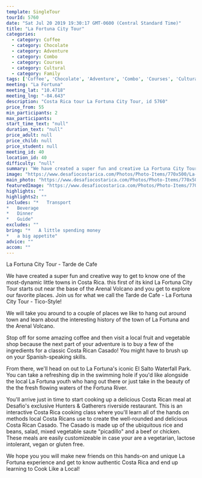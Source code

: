 ```yaml
---
template: SingleTour
tourId: 5760
date: "Sat Jul 20 2019 19:30:17 GMT-0600 (Central Standard Time)"
title: "La Fortuna City Tour"
categories: 
  - category: Coffee
  - category: Chocolate
  - category: Adventure
  - category: Combo
  - category: Courses
  - category: Cultural
  - category: Family
tags: ['Coffee', 'Chocolate', 'Adventure', 'Combo', 'Courses', 'Cultural', 'Family']
meeting: "La Fortuna"
meeting_lat: "10.4718"
meeting_lng: "-84.643"
description: "Costa Rica tour La Fortuna City Tour, id 5760"
price_from: 55
min_participants: 2
max_participants: 
start_time_text: "null"
duration_text: "null"
price_adult: null
price_child: null
price_student: null
meeting_id: 40
location_id: 40
difficulty: "null"
summary: "We have created a super fun and creative La Fortuna City Tour so you can learn about local Costa Rican culture as you get to know one of Costa Rica's most-dynamic little towns at the base of the Arenal Volcano. Join us for what we call the Tarde de Cafe and end up learning to Cook Like a Local!"
image: "https://www.desafiocostarica.com/Photos/Photo-Items/770x500/La-Fortuna-City-Tour-1543470010.jpg"
main_photo: "https://www.desafiocostarica.com/Photos/Photo-Items/770x500/La-Fortuna-City-Tour-1543470010.jpg"
featuredImage: "https://www.desafiocostarica.com/Photos/Photo-Items/770x500/La-Fortuna-City-Tour-1543470010.jpg"
highlights: ""
highlights2: ""
includes: "*   Transport
*   Beverage
*   Dinner
*   Guide"
excludes: ""
bring: "*   A little spending money
*   a big appetite"
advice: ""
accom: ""
---
```

La Fortuna City Tour - Tarde de Cafe

We have created a super fun and creative way to get to know one of the most-dynamic little towns in Costa Rica. this first of its kind La Fortuna City Tour starts out near the base of the Arenal Volcano and you get to explore our favorite places. Join us for what we call the Tarde de Cafe - La Fortuna City Tour - Tico-Style!

We will take you around to a couple of places we like to hang out around town and learn about the interesting history of the town of La Fortuna and the Arenal Volcano.

Stop off for some amazing coffee and then visit a local fruit and vegetable shop because the next part of your adventure is to buy a few of the ingredients for a classic Costa Rican Casado! You might have to brush up on your Spanish-speaking skills.

From there, we'll head on out to La Fortuna's iconic El Salto Waterfall Park. You can take a refreshing dip in the swimming hole if you'd like alongside the local La Fortuna youth who hang out there or just take in the beauty of the the fresh flowing waters of the Fortuna River.

You'll arrive just in time to start cooking up a delicious Costa Rican meal at Desafio's exclusive Hunters & Gatherers riverside restaurant. This is an interactive Costa Rica cooking class where you'll learn all of the hands on methods local Costa Ricans use to create the well-rounded and delicious Costa Rican Casado. The Casado is made up of the ubiquitous rice and beans, salad, mixed vegetable saute "picadillo" and a beef or chicken. These meals are easily customizeable in case your are a vegetarian, lactose intolerant, vegan or gluten free.

We hope you you will make new friends on this hands-on and unique La Fortuna experience and get to know authentic Costa Rica and end up learning to Cook Like a Local!